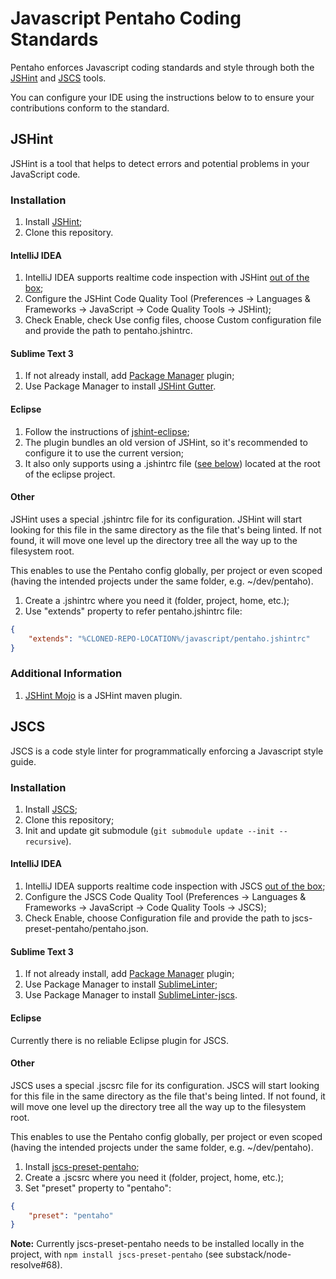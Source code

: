 # Javascript Pentaho Coding Standards

Pentaho enforces Javascript coding standards and style through both the [JSHint](http://jshint.com) and [JSCS](http://jscs.info) tools.

You can configure your IDE using the instructions below to to ensure your contributions conform to the standard.

## JSHint

JSHint is a tool that helps to detect errors and potential problems in your JavaScript code.

### Installation

1. Install [JSHint](http://jshint.com/install/);
2. Clone this repository.

#### IntelliJ IDEA

1. IntelliJ IDEA supports realtime code inspection with JSHint [out of the box](https://www.jetbrains.com/webstorm/help/jshint.html);
2. Configure the JSHint Code Quality Tool (Preferences -> Languages & Frameworks -> JavaScript -> Code Quality Tools -> JSHint);
3. Check Enable, check Use config files, choose Custom configuration file and provide the path to pentaho.jshintrc.

#### Sublime Text 3

1. If not already install, add [Package Manager](https://packagecontrol.io/installation) plugin;
2. Use Package Manager to install [JSHint Gutter](https://github.com/victorporof/Sublime-JSHint).

#### Eclipse

1. Follow the instructions of [jshint-eclipse](http://github.eclipsesource.com/jshint-eclipse/install.html); 
2. The plugin bundles an old version of JSHint, so it's recommended to configure it to use the current version;
3. It also only supports using a .jshintrc file ([see below](#other)) located at the root of the eclipse project.

#### Other

JSHint uses a special .jshintrc file for its configuration. JSHint will start looking for this file in the same directory as the file that's being linted. If not found, it will move one level up the directory tree all the way up to the filesystem root.

This enables to use the Pentaho config globally, per project or even scoped (having the intended projects under the same folder, e.g. ~/dev/pentaho).

1. Create a .jshintrc where you need it (folder, project, home, etc.);
2. Use "extends" property to refer pentaho.jshintrc file:

```json
{
    "extends": "%CLONED-REPO-LOCATION%/javascript/pentaho.jshintrc"
}
```

### Additional Information

1. [JSHint Mojo](https://github.com/cjdev/jshint-mojo) is a JSHint maven plugin.

## JSCS

JSCS is a code style linter for programmatically enforcing a Javascript style guide.

### Installation

1. Install [JSCS](http://jscs.info/overview#installation);
2. Clone this repository;
3. Init and update git submodule (```git submodule update --init --recursive```).

#### IntelliJ IDEA

1. IntelliJ IDEA supports realtime code inspection with JSCS [out of the box](https://www.jetbrains.com/webstorm/help/jscs.html);
2. Configure the JSCS Code Quality Tool (Preferences -> Languages & Frameworks -> JavaScript -> Code Quality Tools -> JSCS);
3. Check Enable, choose Configuration file and provide the path to jscs-preset-pentaho/pentaho.json.

#### Sublime Text 3

1. If not already install, add [Package Manager](https://packagecontrol.io/installation) plugin;
2. Use Package Manager to install [SublimeLinter](http://sublimelinter.readthedocs.org/en/latest/installation.html);
3. Use Package Manager to install [SublimeLinter-jscs](https://github.com/SublimeLinter/SublimeLinter-jscs/).

#### Eclipse

Currently there is no reliable Eclipse plugin for JSCS.

#### Other

JSCS uses a special .jscsrc file for its configuration. JSCS will start looking for this file in the same directory as the file that's being linted. If not found, it will move one level up the directory tree all the way up to the filesystem root.

This enables to use the Pentaho config globally, per project or even scoped (having the intended projects under the same folder, e.g. ~/dev/pentaho).

1. Install [jscs-preset-pentaho](https://www.npmjs.com/package/jscs-preset-pentaho);
2. Create a .jscsrc where you need it (folder, project, home, etc.);
3. Set "preset" property to "pentaho":

```json
{
    "preset": "pentaho"
}
```

**Note:** Currently jscs-preset-pentaho needs to be installed locally in the project, with ```npm install jscs-preset-pentaho``` (see substack/node-resolve#68).
